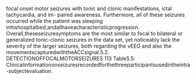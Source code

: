 focal onset motor seizures with tonic and clonic manifestations, ictal tachycardia, and im-
paired awareness. Furthermore, all of these seizures occurred while the patient was sleeping
inhishospitalbed,andallhaveacharacteristicprogression. Overall,theseseizuresymptoms
are the most similar to focal to bilateral or generalized tonic-clonic seizures in the data set,
yet noticeably lack the severity of the larger seizures, both regarding the vEEG and also the
movementscapturedwiththeACCsignal.5.2.
DETECTIONOFFOCALMOTORSEIZURES
113
Table5.5: Clinicalinformationonseizuresrecordedforthethreeparticipantsusedintheintra-subjectevaluation.